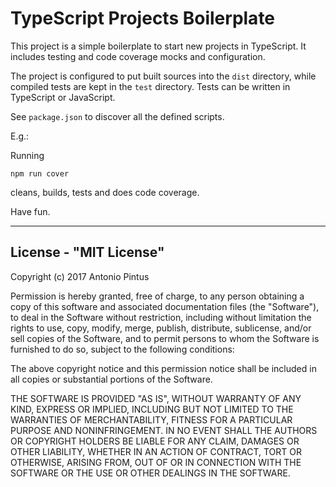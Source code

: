 # TypeScript Projects Boilerplate

This project is a simple boilerplate to start new projects in TypeScript. It includes testing and code coverage mocks and configuration.

The project is configured to put built sources into the `dist` directory, while compiled tests are kept in the `test` directory.
Tests can be written in TypeScript or JavaScript.

See `package.json` to discover all the defined scripts.

E.g.:

Running 

    npm run cover

cleans, builds, tests and does code coverage.

Have fun.


---


License - "MIT License"
-----------------------

Copyright (c) 2017 Antonio Pintus

Permission is hereby granted, free of charge, to any person obtaining a copy
of this software and associated documentation files (the "Software"), to deal
in the Software without restriction, including without limitation the rights
to use, copy, modify, merge, publish, distribute, sublicense, and/or sell
copies of the Software, and to permit persons to whom the Software is
furnished to do so, subject to the following conditions:

The above copyright notice and this permission notice shall be included in all
copies or substantial portions of the Software.

THE SOFTWARE IS PROVIDED "AS IS", WITHOUT WARRANTY OF ANY KIND, EXPRESS OR
IMPLIED, INCLUDING BUT NOT LIMITED TO THE WARRANTIES OF MERCHANTABILITY,
FITNESS FOR A PARTICULAR PURPOSE AND NONINFRINGEMENT. IN NO EVENT SHALL THE
AUTHORS OR COPYRIGHT HOLDERS BE LIABLE FOR ANY CLAIM, DAMAGES OR OTHER
LIABILITY, WHETHER IN AN ACTION OF CONTRACT, TORT OR OTHERWISE, ARISING FROM,
OUT OF OR IN CONNECTION WITH THE SOFTWARE OR THE USE OR OTHER DEALINGS IN THE
SOFTWARE.